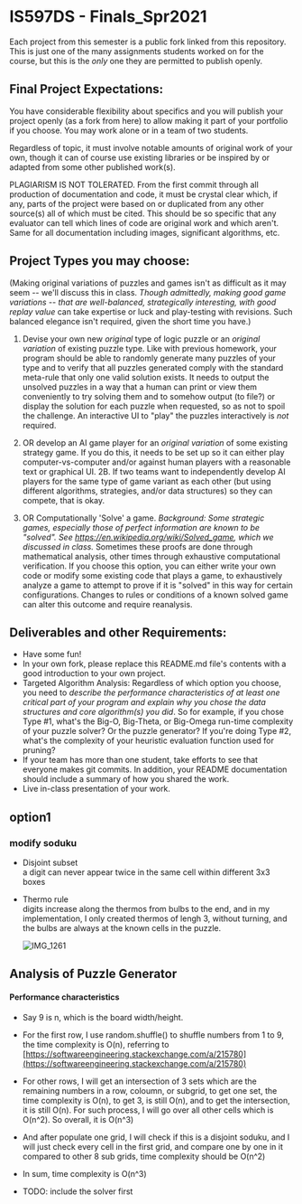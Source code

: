 # IS597DS - Finals_Spr2021

Each project from this semester is a public fork linked from this repository.  This is just one of the many assignments students worked on for the course, but this is the *only* one they are permitted to publish openly.

## Final Project Expectations:

You have considerable flexibility about specifics and you will publish your project openly (as a fork from here) to allow making it part of your portfolio if you choose.  You may work alone or in a team of two students. 

Regardless of topic, it must involve notable amounts of original work of your own, though it can of course use existing libraries or be inspired by or adapted from some other published work(s). 

PLAGIARISM IS NOT TOLERATED. From the first commit through all production of documentation and code, it must be crystal clear which, if any, parts of the project were based on or duplicated from any other source(s) all of which must be cited.  This should be so specific that any evaluator can tell which lines of code are original work and which aren't.  Same for all documentation including images, significant algorithms, etc.

## Project Types you may choose:

(Making original variations of puzzles and games isn't as difficult as it may seem -- we'll discuss this in class. _Though admittedly, making *good* game variations -- that are well-balanced, strategically interesting, with good replay value_ can take expertise or luck and play-testing with revisions.  Such balanced elegance isn't required, given the short time you have.)

1. Devise your own new _original_ type of logic puzzle or an _original variation_ of existing puzzle type. Like with previous homework, your program should be able to randomly generate many puzzles of your type and to verify that all puzzles generated comply with the standard meta-rule that only one valid solution exists. It needs to output the unsolved puzzles in a way that a human can print or view them conveniently to try solving them and to somehow output (to file?) or display the solution for each puzzle when requested, so as not to spoil the challenge. An interactive UI to "play" the puzzles interactively is *not* required.

2. OR develop an AI game player for an _original variation_ of some existing strategy game.  If you do this, it needs to be set up so it can either play computer-vs-computer and/or against human players with a reasonable text or graphical UI. 2B. If two teams want to independently develop AI players for the same type of game variant as each other (but using different algorithms, strategies, and/or data structures) so they can compete, that is okay.

3. OR Computationally 'Solve' a game.  _Background: Some strategic games, especially those of perfect information are known to be "solved". See https://en.wikipedia.org/wiki/Solved_game, which we discussed in class._  Sometimes these proofs are done through mathematical analysis, other times through exhaustive computational verification. If you choose this option, you can either write your own code or modify some existing code that plays a game, to exhaustively analyze a game to attempt to prove if it is "solved" in this way for certain configurations. Changes to rules or conditions of a known solved game can alter this outcome and require reanalysis.


## Deliverables and other Requirements:

* Have some fun!
* In your own fork, please replace this README.md file's contents with a good introduction to your own project. 
* Targeted Algorithm Analysis:  Regardless of which option you choose, you need to _describe the performance characteristics of at least one critical part of your program and explain why you chose the data structures and core algorithm(s) you did_. So for example, if you chose Type #1, what's the Big-O, Big-Theta, or Big-Omega run-time complexity of your puzzle solver? Or the puzzle generator? If you're doing Type #2, what's the complexity of your heuristic evaluation function used for pruning?
* If your team has more than one student, take efforts to see that everyone makes git commits. In addition, your README documentation should include a summary of how you shared the work.
* Live in-class presentation of your work.




## option1
### modify soduku
* Disjoint subset  
  a digit can never appear twice in the same cell within different 3x3 boxes

* Thermo rule  
  digits increase along the thermos from bulbs to the end, and in my implementation, I only created thermos of lengh 3, without turning, and the bulbs are always at the known cells in the puzzle.

  ![IMG_1261](https://tva1.sinaimg.cn/large/008i3skNly1gq24igxfzxj30p00p6tah.jpg)



## Analysis of Puzzle Generator

#### Performance characteristics

* Say 9 is n, which is the board width/height.

* For the first row, I use random.shuffle() to shuffle numbers from 1 to 9, the time complexity is O(n), referring to [https://softwareengineering.stackexchange.com/a/215780](https://softwareengineering.stackexchange.com/a/215780)

* For other rows, I will get an intersection of 3 sets which are the remaining numbers in a row, coloumn, or subgrid, to get one set, the time complexity is O(n), to get 3, is still O(n), and to get the intersection, it is still O(n). For such process, I will go over all other cells which is O(n^2). So overall, it is O(n^3)

* And after populate one grid, I will check if this is a disjoint soduku, and I will just check every cell in the first grid, and compare one by one in it compared to other 8 sub grids, time complexity should be O(n^2)
* In sum, time complexity is O(n^3)
* TODO: include the solver first